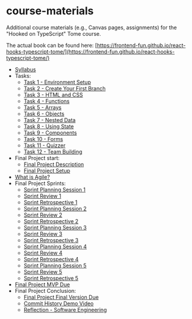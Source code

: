 # course-materials
Additional course materials (e.g., Canvas pages, assignments) for the "Hooked on TypeScript" Tome course.

The actual book can be found here: [https://frontend-fun.github.io/react-hooks-typescript-tome/](https://frontend-fun.github.io/react-hooks-typescript-tome/)

* [Syllabus](Syllabus.md)
* Tasks:
    * [Task 1 - Environment Setup](tasks/Task%201%20-%20Environment%20Setup.md)
    * [Task 2 - Create Your First Branch](tasks/Task%202%20-%20Create%20Your%20First%20Branch.md)
    * [Task 3 - HTML and CSS](tasks/Task%203%20-%20HTML%20and%20CSS.md)
    * [Task 4 - Functions](tasks/Task%204%20-%20Functions.md)
    * [Task 5 - Arrays](tasks/Task%205%20-%20Arrays.md)
    * [Task 6 - Objects](tasks/Task%206%20-%20Objects.md)
    * [Task 7 - Nested Data](tasks/Task%207%20-%20Nested%20Data.md)
    * [Task 8 - Using State](tasks/Task%208%20-%20Using%20State.md)
    * [Task 9 - Components](tasks/Task%209%20-%20Components.md)
    * [Task 10 - Forms](tasks/Task%2010%20-%20Forms.md)
    * [Task 11 - Quizzer](tasks/Task%2011%20-%20Quizzer.md)
    * [Task 12 - Team Building](tasks/Task%2012%20-%20Team%20Building.md)
* Final Project start:
    * [Final Project Description](final/Final%20Project%20Description.md)
    * [Final Project Setup](final/Final%20Project%20Setup.md)
* [What is Agile?](What%20is%20Agile.md)
* Final Project Sprints:
    * [Sprint Planning Session 1](sprints/Sprint%20Planning%20Session%201.md)
    * [Sprint Review 1](sprints/Sprint%20Review%201.md)
    * [Sprint Retrospective 1](sprints/Sprint%20Retrospective%201.md)
    * [Sprint Planning Session 2](sprints/Sprint%20Planning%20Session%202.md)
    * [Sprint Review 2](sprints/Sprint%20Review%202.md)
    * [Sprint Retrospective 2](sprints/Sprint%20Retrospective%202.md)
    * [Sprint Planning Session 3](sprints/Sprint%20Planning%20Session%203.md)
    * [Sprint Review 3](sprints/Sprint%20Review%203.md)
    * [Sprint Retrospective 3](sprints/Sprint%20Retrospective%203.md)
    * [Sprint Planning Session 4](sprints/Sprint%20Planning%20Session%204.md)
    * [Sprint Review 4](sprints/Sprint%20Review%204.md)
    * [Sprint Retrospective 4](sprints/Sprint%20Retrospective%204.md)
    * [Sprint Planning Session 5](sprints/Sprint%20Planning%20Session%205.md)
    * [Sprint Review 5](sprints/Sprint%20Review%205.md)
    * [Sprint Retrospective 5](sprints/Sprint%20Retrospective%205.md)
* [Final Project MVP Due](final/Final%20Project%20MVP%20Due.md)
* Final Project Conclusion:
    * [Final Project Final Version Due](final/Final%20Project%20Final%20Version%20Due.md)
    * [Commit History Demo Video](final/Commit%20History%20Demo%20Video.md)
    * [Reflection - Software Engineering](final/Reflection%20-%20Software%20Engineering.md)

